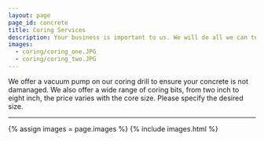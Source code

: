 ```yaml
---
layout: page
page_id: concrete
title: Coring Services
description: Your business is important to us. We will do all we can to ensure your coring needs are met.
images: 
  - coring/coring_one.JPG
  - coring/coring_two.JPG
---
```


We offer a vacuum pump on our coring drill to ensure your concrete is
not damanaged. We also offer a wide range of coring bits, from two inch
to eight inch, the price varies with the core size. Please specify the
desired size.

--- 
{% assign images = page.images %}
{% include images.html %}
